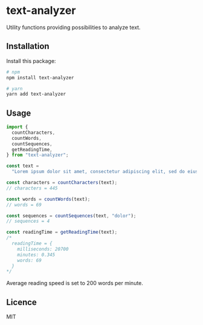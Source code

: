 # text-analyzer

Utility functions providing possibilities to analyze text.

## Installation

Install this package:

```bash
# npm
npm install text-analyzer

# yarn
yarn add text-analyzer
```

## Usage

```js
import {
  countCharacters,
  countWords,
  countSequences,
  getReadingTime,
} from "text-analyzer";

const text =
  "Lorem ipsum dolor sit amet, consectetur adipiscing elit, sed do eiusmod tempor incididunt ut labore et dolore magna aliqua. Ut enim ad minim veniam, quis nostrud exercitation ullamco laboris nisi ut aliquip ex ea commodo consequat. Duis aute irure dolor in reprehenderit in voluptate velit esse cillum dolore eu fugiat nulla pariatur. Excepteur sint occaecat cupidatat non proident, sunt in culpa qui officia deserunt mollit anim id est laborum.";

const characters = countCharacters(text);
// characters = 445

const words = countWords(text);
// words = 69

const sequences = countSequences(text, "dolor");
// sequences = 4

const readingTime = getReadingTime(text);
/*
  readingTime = {
    milliseconds: 20700
    minutes: 0.345
    words: 69
  }
*/
```

Average reading speed is set to 200 words per minute.

## Licence

MIT
